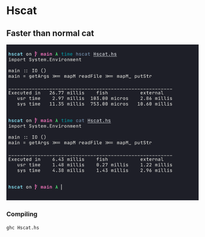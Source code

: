 # Hscat

## Faster than normal cat

![image](example.png)

### Compiling

```shell
ghc Hscat.hs
```
